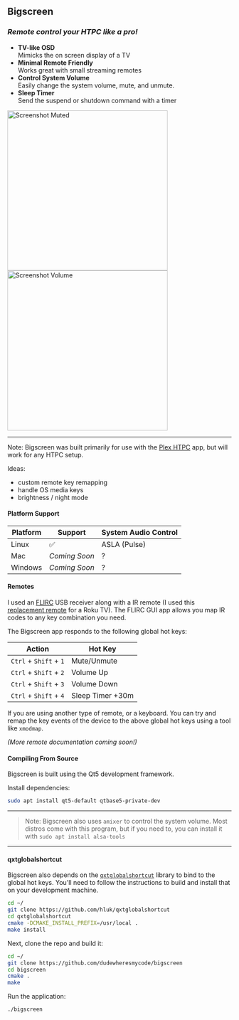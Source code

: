 <!-- 
OLD Notes:
Build the app
```bash
gcc keyboard.c -o keyhog
```

```json
{
  // could use this to mute/unmute?
  "N": "mpv:cycle ao-mute",
  "N": "mpv:del ao-mute",
  "N": "mpv:set ao-mute yes",
}
```
 -->


## Bigscreen

### _Remote control your HTPC like a pro!_

- **TV-like OSD**<br />Mimicks the on screen display of a TV
- **Minimal Remote Friendly**<br />Works great with small streaming remotes
- **Control System Volume**<br />Easily change the system volume, mute, and unmute.
- **Sleep Timer**<br />Send the suspend or shutdown command with a timer

<img src="https://github.com/dudewheresmycode/bigscreen/assets/3523761/802483a5-3ed9-414b-ae98-afc0558ef041" width="360" alt="Screenshot Muted" title="Screenshot Muted" />
<img src="https://github.com/dudewheresmycode/bigscreen/assets/3523761/22aa4b99-1343-4f07-90cb-f35773bdeb7e" width="360" alt="Screenshot Volume" title="Screenshot Volume" />

--- 

Note: Bigscreen was built primarily for use with the [Plex HTPC](https://support.plex.tv/articles/htpc-getting-started/) app, but will work for any HTPC setup.

Ideas:
- custom remote key remapping
- handle OS media keys
- brightness / night mode


#### Platform Support

| Platform | Support | System Audio Control |
| ------- | ------ | --- |
| Linux | ✅ | ASLA (Pulse) |
| Mac | _Coming Soon_ | ? |
| Windows | _Coming Soon_ | ? |

#### Remotes

I used an [FLIRC](https://flirc.tv/products/flirc-usb-receiver) USB receiver along with a IR remote (I used this [replacement remote](https://www.amazon.com/dp/B096XLHVS7) for a Roku TV). The FLIRC GUI app allows you map IR codes to any key combination you need. 

The Bigscreen app responds to the following global hot keys:

| Action | Hot Key |
| ------ | ------- |
| `Ctrl` + `Shift` + `1` | Mute/Unmute |
| `Ctrl` + `Shift` + `2` | Volume Up |
| `Ctrl` + `Shift` + `3` | Volume Down |
| `Ctrl` + `Shift` + `4` | Sleep Timer +30m |

If you are using another type of remote, or a keyboard. You can try and remap the key events of the device to the above global hot keys using a tool like `xmodmap`. 

_(More remote documentation coming soon!)_

#### Compiling From Source

Bigscreen is built using the Qt5 development framework.

Install dependencies:

```bash
sudo apt install qt5-default qtbase5-private-dev
```

---

> Note: Bigscreen also uses `amixer` to control the system volume. Most distros come with this program, but if you need to, you can install it with `sudo apt install alsa-tools`

---

#### qxtglobalshortcut
Bigscreen also depends on the [`qxtglobalshortcut`](https://github.com/hluk/qxtglobalshortcut/tree/master) library to bind to the global hot keys. You'll need to follow the instructions to build and install that on your development machine.

```bash
cd ~/
git clone https://github.com/hluk/qxtglobalshortcut
cd qxtglobalshortcut
cmake -DCMAKE_INSTALL_PREFIX=/usr/local .
make install
```

Next, clone the repo and build it:

```bash
cd ~/
git clone https://github.com/dudewheresmycode/bigscreen
cd bigscreen
cmake .
make
```

Run the application:
```bash
./bigscreen
```
